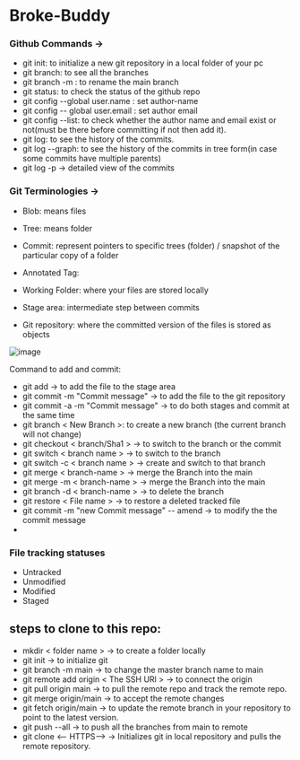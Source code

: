 # Broke-Buddy

### Github Commands ->

- git init: to initialize a new git repository in a local folder of your pc
- git branch: to see all the branches
- git branch -m <name>: to rename the main branch
- git status: to check the status of the github repo
- git config --global user.name <Name>: set author-name
- git config -- global user.email <Email>: set author email
- git config --list: to check whether the author name and email exist or not(must be there before committing if not then add it).
- git log: to see the history of the commits.
- git log --graph: to see the history of the commits in tree form(in case some commits have multiple parents)
- git log -p -> detailed view of the commits

### Git Terminologies -> 

- Blob: means files
- Tree: means folder
- Commit: represent pointers to specific trees (folder) / snapshot of the particular copy of a folder
- Annotated Tag:

- Working Folder: where your files are stored locally
- Stage area: intermediate step between commits
- Git repository: where the committed version of the files is stored as objects

![image](https://github.com/user-attachments/assets/21e2d141-9fd2-4e36-8f0d-9fb69cd4b1ac)

Command to add and commit:
- git add -> to add the file to the stage area
- git commit -m "Commit message" -> to add the file to the git repository
- git commit -a -m "Commit message" -> to do both stages and commit at the same time
- git branch < New Branch >: to create a new branch (the current branch will not change)
- git checkout < branch/Sha1 > -> to switch to the branch or the commit
- git switch < branch name > -> to switch to the branch
- git switch -c < branch name > -> create and switch to that branch
- git merge < branch-name > -> merge the Branch into the main
- git merge -m < branch-name > -> merge the Branch into the main
- git branch -d < branch-name > -> to delete the branch
- git restore < File name > -> to restore a deleted tracked file
- git commit -m "new Commit message" -- amend -> to modify the the commit message
- 

### File tracking statuses
- Untracked
- Unmodified
- Modified
- Staged

## steps to clone to this repo:
- mkdir < folder name > -> to create a folder locally
- git init -> to initialize git
- git branch -m main -> to change the master branch name to main
- git remote add origin < The SSH URl > -> to connect the origin
- git pull origin main -> to pull the remote repo and track the remote repo.
- git merge origin/main -> to accept the remote changes
- git fetch origin/main -> to update the remote branch in your repository to point to the latest version.
- git push --all -> to push all the branches from main to remote
- git clone <-- HTTPS--> -> Initializes git in local repository and pulls the remote repository.






